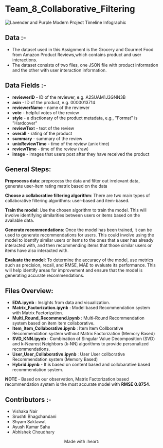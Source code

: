 
# Team_8_Collaborative_Filtering

![Lavender and Purple Modern Project Timeline Infographic](https://github.com/Abhicoder03/Team_8_Collaborative_Filtering/assets/57633882/df4d5a52-4ee4-43f4-be9d-70de933c7684)

## Data :-

 - The dataset used in this Assignment is the Grocery and Gourmet Food from Amazon Product Reviews,which contains product and user interactions. 
 - The dataset consists of two files, one JSON file with product information and the other with user interaction information.

## Data Fields :-
 - **reviewerID** - ID of the reviewer, e.g. A2SUAM1J3GNN3B
 - **asin** - ID of the product, e.g. 0000013714
 - **reviewerName** - name of the reviewer
 - **vote** - helpful votes of the review
 - **style** - a disctionary of the product metadata, e.g., "Format" is "Hardcover"
 - **reviewTex**t - text of the review
 - **overall** - rating of the product
 - **summary** - summary of the review
 - **unixReviewTime** - time of the review (unix time)
 - **reviewTime** - time of the review (raw)
 - **image** - images that users post after they have received the product

## General Steps:

**Preprocess data**: preprocess the data and filter out irrelevant data, generate user-item rating matrix based on the data

**Choose a collaborative filtering algorithm**: There are two main types of collaborative filtering algorithms: user-based and item-based.

**Train the model**: Use the chosen algorithm to train the model. This will involve identifying similarities between users or items based on the available data.

**Generate recommendations**: Once the model has been trained, it can be used to generate recommendations for users. This could involve using the model to identify similar users or items to the ones that a user has already interacted with, and then recommending items that those similar users or items have also interacted with.

**Evaluate the model**: To determine the accuracy of the model, use metrics such as precision, recall, and RMSE, MAE to evaluate its performance. This will help identify areas for improvement and ensure that the model is generating accurate recommendations.


## Files Overview:
 - **EDA.ipynb** : Insights from data and visualization.
 - **Matrix_Factorization.ipynb** : Model based Recommendation system with Matrix Factorization.
 - **Multi_Round_Recommend.ipynb** : Multi-Round Recommendation system based on item item collaborative.
 - **Item_Item_Collaborative.ipynb** : Item Item Collborative Recommendation system without Matrix Factorization (Memory Based)
 - **SVD_KNN.ipynb** : Combination of Singular Value Decomposition (SVD) and k-Nearest Neighbors (k-NN) algorithms to provide personalized recommendations.
 - **User_User_Collaborative.ipynb** : User User collborative Recommendation system (Memory Based)
 - **Hybrid.ipynb** - It is based on content based and collobarative based recommendation system.


**NOTE** - Based on our observation, Matrix Factorization based recommendation system is the most accurate model with **RMSE 0.8754**.
## Contributors :-

- Vishaka Nair
- Srushti Bhagchandani
- Shyam Saktawat
- Ayush Kumar Sahu
- Abhishek Choudhary

<p align="center">Made with :heart:</p>


 

